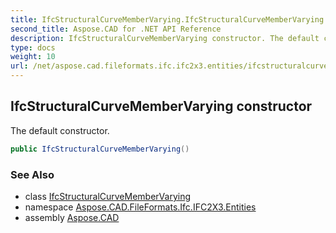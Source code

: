 ```yaml
---
title: IfcStructuralCurveMemberVarying.IfcStructuralCurveMemberVarying
second_title: Aspose.CAD for .NET API Reference
description: IfcStructuralCurveMemberVarying constructor. The default constructor
type: docs
weight: 10
url: /net/aspose.cad.fileformats.ifc.ifc2x3.entities/ifcstructuralcurvemembervarying/ifcstructuralcurvemembervarying/
---
```

## IfcStructuralCurveMemberVarying constructor

The default constructor.

```csharp
public IfcStructuralCurveMemberVarying()
```

### See Also

* class [IfcStructuralCurveMemberVarying](../)
* namespace [Aspose.CAD.FileFormats.Ifc.IFC2X3.Entities](../../ifcstructuralcurvemembervarying/)
* assembly [Aspose.CAD](../../../)


